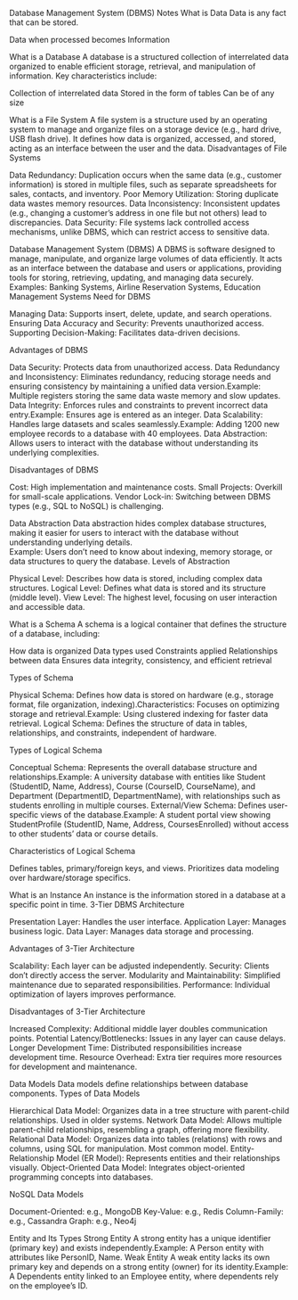 Database Management System (DBMS) Notes
What is Data
Data is any fact that can be stored.

Data when processed becomes Information

What is a Database
A database is a structured collection of interrelated data organized to enable efficient storage, retrieval, and manipulation of information. Key characteristics include:

Collection of interrelated data
Stored in the form of tables
Can be of any size

What is a File System
A file system is a structure used by an operating system to manage and organize files on a storage device (e.g., hard drive, USB flash drive). It defines how data is organized, accessed, and stored, acting as an interface between the user and the data.
Disadvantages of File Systems

Data Redundancy: Duplication occurs when the same data (e.g., customer information) is stored in multiple files, such as separate spreadsheets for sales, contacts, and inventory.
Poor Memory Utilization: Storing duplicate data wastes memory resources.
Data Inconsistency: Inconsistent updates (e.g., changing a customer’s address in one file but not others) lead to discrepancies.
Data Security: File systems lack controlled access mechanisms, unlike DBMS, which can restrict access to sensitive data.

Database Management System (DBMS)
A DBMS is software designed to manage, manipulate, and organize large volumes of data efficiently. It acts as an interface between the database and users or applications, providing tools for storing, retrieving, updating, and managing data securely.
Examples: Banking Systems, Airline Reservation Systems, Education Management Systems
Need for DBMS

Managing Data: Supports insert, delete, update, and search operations.
Ensuring Data Accuracy and Security: Prevents unauthorized access.
Supporting Decision-Making: Facilitates data-driven decisions.

Advantages of DBMS

Data Security: Protects data from unauthorized access.
Data Redundancy and Inconsistency: Eliminates redundancy, reducing storage needs and ensuring consistency by maintaining a unified data version.Example: Multiple registers storing the same data waste memory and slow updates.
Data Integrity: Enforces rules and constraints to prevent incorrect data entry.Example: Ensures age is entered as an integer.
Data Scalability: Handles large datasets and scales seamlessly.Example: Adding 1200 new employee records to a database with 40 employees.
Data Abstraction: Allows users to interact with the database without understanding its underlying complexities.

Disadvantages of DBMS

Cost: High implementation and maintenance costs.
Small Projects: Overkill for small-scale applications.
Vendor Lock-in: Switching between DBMS types (e.g., SQL to NoSQL) is challenging.

Data Abstraction
Data abstraction hides complex database structures, making it easier for users to interact with the database without understanding underlying details.  
Example: Users don’t need to know about indexing, memory storage, or data structures to query the database.
Levels of Abstraction

Physical Level: Describes how data is stored, including complex data structures.
Logical Level: Defines what data is stored and its structure (middle level).
View Level: The highest level, focusing on user interaction and accessible data.

What is a Schema
A schema is a logical container that defines the structure of a database, including:

How data is organized
Data types used
Constraints applied
Relationships between data
Ensures data integrity, consistency, and efficient retrieval

Types of Schema

Physical Schema: Defines how data is stored on hardware (e.g., storage format, file organization, indexing).Characteristics: Focuses on optimizing storage and retrieval.Example: Using clustered indexing for faster data retrieval.
Logical Schema: Defines the structure of data in tables, relationships, and constraints, independent of hardware.

Types of Logical Schema

Conceptual Schema: Represents the overall database structure and relationships.Example: A university database with entities like Student (StudentID, Name, Address), Course (CourseID, CourseName), and Department (DepartmentID, DepartmentName), with relationships such as students enrolling in multiple courses.
External/View Schema: Defines user-specific views of the database.Example: A student portal view showing StudentProfile (StudentID, Name, Address, CoursesEnrolled) without access to other students’ data or course details.

Characteristics of Logical Schema

Defines tables, primary/foreign keys, and views.
Prioritizes data modeling over hardware/storage specifics.

What is an Instance
An instance is the information stored in a database at a specific point in time.
3-Tier DBMS Architecture

Presentation Layer: Handles the user interface.
Application Layer: Manages business logic.
Data Layer: Manages data storage and processing.

Advantages of 3-Tier Architecture

Scalability: Each layer can be adjusted independently.
Security: Clients don’t directly access the server.
Modularity and Maintainability: Simplified maintenance due to separated responsibilities.
Performance: Individual optimization of layers improves performance.

Disadvantages of 3-Tier Architecture

Increased Complexity: Additional middle layer doubles communication points.
Potential Latency/Bottlenecks: Issues in any layer can cause delays.
Longer Development Time: Distributed responsibilities increase development time.
Resource Overhead: Extra tier requires more resources for development and maintenance.

Data Models
Data models define relationships between database components.
Types of Data Models

Hierarchical Data Model: Organizes data in a tree structure with parent-child relationships. Used in older systems.
Network Data Model: Allows multiple parent-child relationships, resembling a graph, offering more flexibility.
Relational Data Model: Organizes data into tables (relations) with rows and columns, using SQL for manipulation. Most common model.
Entity-Relationship Model (ER Model): Represents entities and their relationships visually.
Object-Oriented Data Model: Integrates object-oriented programming concepts into databases.

NoSQL Data Models

Document-Oriented: e.g., MongoDB
Key-Value: e.g., Redis
Column-Family: e.g., Cassandra
Graph: e.g., Neo4j

Entity and Its Types
Strong Entity
A strong entity has a unique identifier (primary key) and exists independently.Example: A Person entity with attributes like PersonID, Name.
Weak Entity
A weak entity lacks its own primary key and depends on a strong entity (owner) for its identity.Example: A Dependents entity linked to an Employee entity, where dependents rely on the employee’s ID.
